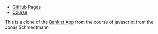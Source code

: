 - [GitHub Pages]([https://gustavommcv.github.io/Curso-Html-CSS-Gustavo-Guanabara/](https://gustavommcv.github.io/Bankist/))
- [Course](https://www.udemy.com/course/the-complete-javascript-course/?couponCode=ST22MT92324B#instructor-1)

This is a clone of the [Bankist App](https://bankist.netlify.app/) from the course of javascript from the Jonas Schmedtmann
